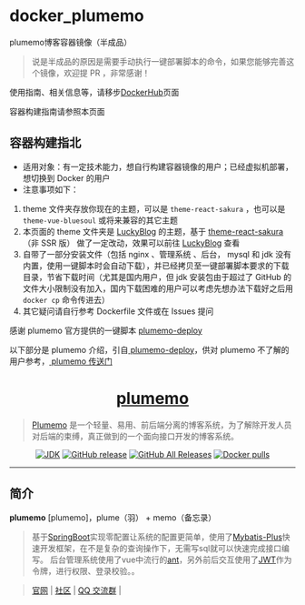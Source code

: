 # docker_plumemo
plumemo博客容器镜像（半成品）

> 说是半成品的原因是需要手动执行一键部署脚本的命令，如果您能够完善这个镜像，欢迎提 PR ，非常感谢！

使用指南、相关信息等，请移步[DockerHub](https://hub.docker.com/r/luckykeeper/plumemo_pre)页面

容器构建指南请参照本页面

## 容器构建指北

- 适用对象：有一定技术能力，想自行构建容器镜像的用户；已经虚拟机部署，想切换到 Docker 的用户
- 注意事项如下：

1. theme 文件夹存放你现在的主题，可以是 `theme-react-sakura` ，也可以是 `theme-vue-bluesoul` 或将来兼容的其它主题
2. 本页面的 theme 文件夹是 [LuckyBlog](http://b.luckykeeper.site/) 的主题，基于 [theme-react-sakura](https://github.com/byteblogs168/theme-react-sakura)（非 SSR 版） 做了一定改动，效果可以前往 [LuckyBlog](http://b.luckykeeper.site/) 查看
3. 自带了一部分安装文件（包括 nginx 、管理系统 、后台， mysql 和 jdk 没有内置，使用一键脚本时会自动下载），并已经拷贝至一键部署脚本要求的下载目录，节省下载时间（尤其是国内用户，但 jdk 安装包由于超过了 GitHub 的文件大小限制没有加入，国内下载困难的用户可以考虑先想办法下载好之后用 `docker cp` 命令传进去）
4. 其它疑问请自行参考 Dockerfile 文件或在 Issues 提问

感谢 plumemo 官方提供的一键脚本 [plumemo-deploy](https://github.com/byteblogs168/plumemo-deploy)

以下部分是 plumemo 介绍，引自[ plumemo-deploy](https://github.com/byteblogs168/plumemo-deploy)，供对 plumemo 不了解的用户参考，[ plumemo 传送门](https://github.com/byteblogs168/plumemo)

<h1 align="center"><a href="https://github.com/byteblogs168/plumemo" target="_blank">plumemo</a></h1>

> [Plumemo](https://www.plumemo.com/) 是一个轻量、易用、前后端分离的博客系统，为了解除开发人员对后端的束缚，真正做到的一个面向接口开发的博客系统。

<p align="center">
<a href="#"><img alt="JDK" src="https://img.shields.io/badge/JDK-1.8-yellow.svg?style=flat-square"/></a>
<a href="#"><img alt="GitHub release" src="https://img.shields.io/github/release/halo-dev/halo.svg?style=flat-square"/></a>
<a href="#"><img alt="GitHub All Releases" src="https://img.shields.io/github/downloads/halo-dev/halo/total.svg?style=flat-square"></a>
<a href="#"><img alt="Docker pulls" src="https://img.shields.io/docker/pulls/ruibaby/halo?style=flat-square"></a>
</p>

------------------------------

## 简介

**plumemo** [plumemo]，plume（羽） + memo（备忘录）

> 基于[SpringBoot](https://spring.io/projects/spring-boot/)实现零配置让系统的配置更简单，使用了[Mybatis-Plus](https://mp.baomidou.com/)快速开发框架，在不是复杂的查询操作下，无需写sql就可以快速完成接口编写。
> 后台管理系统使用了vue中流行的[ant](https://panjiachen.github.io/vue-element-admin-site/#/)，另外前后交互使用了[JWT](https://jwt.io/)作为令牌，进行权限、登录校验。。


> [官网](https://www.plumemo.com/) | [社区](https://www.byteblogs.com) | [QQ 交流群](https://shang.qq.com/wpa/qunwpa?idkey=4f8653da80e632ef86ca1d57ccf8751602940d1036c79b04a3a5bc668adf8864) | 
